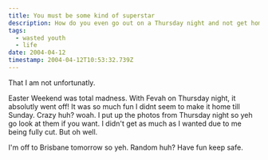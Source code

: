 ```yaml
---
title: You must be some kind of superstar
description: How do you even go out on a Thursday night and not get home until Sunday?
tags:
  - wasted youth
  - life
date: 2004-04-12
timestamp: 2004-04-12T10:53:32.739Z
---
```


That I am not unfortunatly.

Easter Weekend was total madness. With Fevah on Thursday night, it absolutly went off! It was so much fun I didnt seem to make it home till Sunday. Crazy huh? woah. I put up the photos from Thursday night so yeh go look at them if you want. I didn't get as much as I wanted due to me being fully cut. But oh well.

I'm off to Brisbane tomorrow so yeh. Random huh? Have fun keep safe.